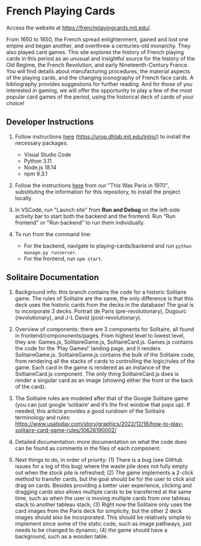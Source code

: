 # French Playing Cards

Access the website at https://frenchplayingcards.mit.edu/.

From 1650 to 1850, the French spread enlightenment, gained and lost one empire and began another, and overthrew a centuries-old monarchy. They also played card games. This site explores the history of French playing cards in this period as an unusual and insightful source for the history of the Old Regime, the French Revolution, and early Nineteenth-Century France. You will find details about manufacturing procedures, the material aspects of the playing cards, and the changing iconography of French face cards. A bibliography provides suggestions for further reading. And for those of you interested in gaming, we will offer the opportunity to play a few of the most popular card games of the period, using the historical deck of cards of your choice!


## Developer Instructions

1. Follow instructions [here](https://urop.dhlab.mit.edu/intro/) (https://urop.dhlab.mit.edu/intro/) to install the necessary packages.
    - Visual Studio Code
    - Python 3.11
    - Node.js 18.14
    - npm 9.3.1

2. Follow the instructions [here](https://urop.dhlab.mit.edu/paris-installation-guide/) from our "This Was Paris in 1970", substituting the information for this repository, to install the project locally. 

3. In VSCode, run "Launch site" from **Run and Debug** on the left-side activity bar to start both the backend and the frontend. Run "Run frontend" or "Run backend" to run them individually.

4. To run from the command line:
    - For the backend, navigate to playing-cards/backend and run `python manage.py runserver`. 
    - For the frontend, run `npm start`. 



## Solitaire Documentation

1. Background info: this branch contains the code for a historic Solitaire game. The rules of Solitaire are the same, the only difference is that this deck uses the historic cards from the decks in the database! The goal is to incorporate 3 decks: Portrait de Paris (pre-revolutionary), Dugourc (revolutionary), and J-L David (post-revolutionary).

2. Overview of components: there are 3 components for Solitaire, all found in frontend/compononents/pages. From highest level to lowest level, they are: Games.js, SolitaireGame.js, SolitaireCard.js. Games.js contains the code for the ‘Play Games!’ landing page, and it renders SolitaireGame.js. SolitaireGame.js contains the bulk of the Solitaire code, from rendering all the stacks of cards to controlling the logic/rules of the game. Each card in the game is rendered as an instance of the SoltiaireCard.js component. The only thing SolitaireCard.js does is render a singular card as an image (showing either the front or the back of the card). 

3. The Solitaire rules are modeled after that of the Google Solitaire game (you can just google ‘solitaire’ and it’s the first window that pops up). If needed, this article provides a good rundown of the Solitaire terminology and rules: https://www.usatoday.com/story/graphics/2022/12/18/how-to-play-solitaire-card-game-rules/10626190002/ 

4. Detailed documentation: more documentation on what the code does can be found as comments in the files of each component.

5. Next things to do, in order of priority: (1) There is a bug (see GitHub issues for a log of this bug) where the waste pile does not fully empty out when the stock pile is refreshed; (2) The game implements a 2-click method to transfer cards, but the goal should be for the user to click and drag on cards. Besides providing a better user experience, clicking and dragging cards also allows multiple cards to be transferred at the same time, such as when the user is moving multiple cards from one tableau stack to another tableau stack; (3) Right now the Solitaire only uses the card images from the Paris deck for simplicity, but the other 2 deck images should also be incorporated. This should be relatively simple to implement since some of the static code, such as image pathways, just needs to be changed to dynamic; (4) the game should have a background, such as a wooden table.

